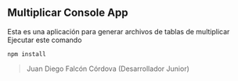 ## Multiplicar Console App

Esta es una aplicación para generar archivos de tablas de multiplicar
Ejecutar este comando

```
npm install

```
> Juan Diego Falcón Córdova (Desarrollador Junior)